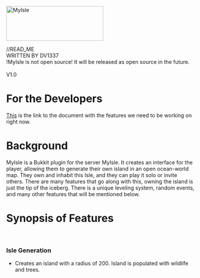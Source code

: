 <a href="http://cooltext.com"><img src="http://images.cooltext.com/2774578.png" width="260" height="93" alt="MyIsle
" /></a>

<html>
<body>
//READ_ME
<br>
WRITTEN BY DV1337
<br>
!MyIsle is not open source! It will be released as open source in the future.
<br>
<br>
V1.0
<br>
<h1> For the Developers </h1>
<a href>This</a> is the link to the document with the features we need to be working on right now.

<h1> Background </h1>
MyIsle is a Bukkit plugin for the server MyIsle. It creates an interface for the player, allowing them to generate their own island in an open ocean-world map. They own and inhabit this Isle, and they can play it solo or invite others. There are many features that go along with this, owning the island is just the tip of the iceberg. There is a unique leveling system, random events, and many other features that will be mentioned below.
<br>
<h1> Synopsis of Features </h1>
<br>
<h3> Isle Generation </h3>
<ul>
<li> Creates an island with a radius of 200. Island is populated with wildlife and trees.
</li>
</ul>





